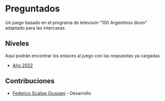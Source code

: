 # Preguntados

Un juego basado en el programa de televisón "100 Argentinos dicen" adaptado para las intercasas.




## Niveles
Aquí podrán encontrar los enlaces al juego con las respuestas ya cargadas

- [Año 2022](http://preg.iteens.ml/?f=https://api.jsonbin.io/v3/b/62f456895c146d63ca689239)



## Contribuciones

- [Federico Scalise Giussani](https://github.com/Duplino) - Desarrollo

